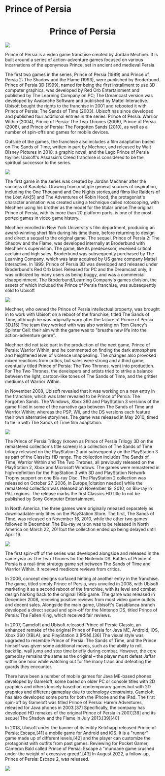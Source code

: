 # Prince of Persia

<h1 align="center">Prince of Persia</h1>
<img src="https://staticctf.ubisoft.com/J3yJr34U2pZ2Ieem48Dwy9uqj5PNUQTn/4kvUGP06XxwIDPMDgrganQ/d022a2a43a52926fc81f9c8784d24f1b/media0.jpg" />

<p>
Prince of Persia is a video game franchise created by Jordan Mechner. It is built around a series of action-adventure games focused on various incarnations of the eponymous Prince, set in ancient and medieval Persia.

The first two games in the series, Prince of Persia (1989) and Prince of Persia 2: The Shadow and the Flame (1993), were published by Broderbund. Prince of Persia 3D (1999), named for being the first installment to use 3D computer graphics, was developed by Red Orb Entertainment and published by The Learning Company on PC; The Dreamcast version was developed by Avalanche Software and published by Mattel Interactive. Ubisoft bought the rights to the franchise in 2001 and rebooted it with Prince of Persia: The Sands of Time (2003). Ubisoft has since developed and published four additional entries in the series: Prince of Persia: Warrior Within (2004), Prince of Persia: The Two Thrones (2006), Prince of Persia (2008), and Prince of Persia: The Forgotten Sands (2010), as well as a number of spin-offs and games for mobile devices.

Outside of the games, the franchise also includes a film adaptation based on The Sands of Time, written in part by Mechner, and released by Walt Disney Pictures in 2010; a graphic novel; and the Lego Prince of Persia toyline. Ubisoft's Assassin's Creed franchise is considered to be the spiritual successor to the series.

</p>
<img src="https://themepack.me/i/c/749x467/media/g/94/prince-persia-theme-1.jpg" />
<p>
The first game in the series was created by Jordan Mechner after the success of Karateka. Drawing from multiple general sources of inspiration, including the One Thousand and One Nights stories,and films like Raiders of the Lost Ark[5] and The Adventures of Robin Hood, the protagonist's character animation was created using a technique called rotoscoping, with Mechner using his brother as the model for the titular prince.The original Prince of Persia, with its more than 20 platform ports, is one of the most ported games in video game history.

Mechner enrolled in New York University's film department, producing an award-winning short film during his time there, before returning to design and direct a sequel to the original game. The sequel, Prince of Persia 2: The Shadow and the Flame, was developed internally at Broderbund with Mechner's supervision. The game, like its predecessor, received critical acclaim and high sales. Broderbund was subsequently purchased by The Learning Company, which was later acquired by US game company Mattel Interactive. In 1999, Prince of Persia 3D was developed and released under Broderbund's Red Orb label. Released for PC and the Dreamcast only, it was criticized by many users as being buggy, and was a commercial disappointment. The Broderbund/Learning Company's games division, the assets of which included the Prince of Persia franchise, was subsequently sold to Ubisoft

</p>
<img src="https://staticctf.ubisoft.com/J3yJr34U2pZ2Ieem48Dwy9uqj5PNUQTn/6UmnMAdBWz0OkG9ueSP76c/4f9df800caec354ef92f2522a8b86bfc/PoP_buy_asset.jpg" />
<p></p>

<p>
Mechner, who owned the Prince of Persia intellectual property, was brought in to work with Ubisoft on a reboot of the franchise, titled The Sands of Time, although he was originally wary after the failure of Prince of Persia 3D.[15] The team they worked with was also working on Tom Clancy's Splinter Cell: their aim with the game was to "breathe new life into the action-adventure genre".

Mechner did not take part in the production of the next game, Prince of Persia: Warrior Within, and he commented on finding the dark atmosphere and heightened level of violence unappealing. The changes also provoked mixed reactions from critics, but sales were strong and a third game, eventually titled Prince of Persia: The Two Thrones, went into production. For The Two Thrones, the developers and artists tried to strike a balance between the light, cartoon-like tones of The Sands of Time, and the grittier mediums of Warrior Within.

In November 2008, Ubisoft revealed that it was working on a new entry in the franchise, which was later revealed to be Prince of Persia: The Forgotten Sands. The Windows, Xbox 360 and PlayStation 3 versions of the game filled in some of the narrative gap between The Sands of Time and Warrior Within; whereas the PSP, Wii, and the DS versions each feature their own alternative storylines. The game was released in May 2010, timed to tie in with The Sands of Time film adaptation.

</p>
<img src="https://images.bauerhosting.com/legacy/empire-tmdb/films/9543/images/2JK9IllXGo7V2PZzLmclkB5Cf8k.jpg?format=jpg&quality=80&width=850&ratio=16-9&resize=aspectfill" />
<p>
The Prince of Persia Trilogy (known as Prince of Persia Trilogy 3D on the remastered collection's title screen) is a collection of The Sands of Time trilogy released on the PlayStation 2 and subsequently on the PlayStation 3 as part of the Classics HD range. The collection includes The Sands of Time, Warrior Within and The Two Thrones, all previously released on the PlayStation 2, Xbox and Microsoft Windows. The games were remastered in high-definition for the PlayStation 3 with 3D and PlayStation Network Trophy support on one Blu-ray Disc. The PlayStation 2 collection was released on October 27, 2006, in Europe,[citation needed] while the remastered collection was released on November 19, 2010, on Blu-ray in PAL regions. The release marks the first Classics HD title to not be published by Sony Computer Entertainment.

In North America, the three games were originally released separately as downloadable-only titles on the PlayStation Store. The first, The Sands of Time, was released on November 16, 2010, while the other two games followed in December. The Blu-ray version was to be released in North America on March 22, 2011but the collection ended up being delayed until April 19.

</p>
<img src="https://s3.amazonaws.com/prod-media.gameinformer.com/styles/thumbnail/s3/2020/08/28/5e9aa060/princeofpersia.jpg" />
<p>
The first spin-off of the series was developed alongside and released in the same year as The Two Thrones for the Nintendo DS. Battles of Prince of Persia is a real-time strategy game set between The Sands of Time and Warrior Within. It received mediocre reviews from critics.

In 2006, concept designs surfaced hinting at another entry in the franchise. The game, titled simply Prince of Persia, was unveiled in 2008, with Ubisoft marketing it as a second reboot of the franchise, with its level and combat design harking back to the original 1989 game. The game was released in December 2008, receiving positive reviews from most video game outlets and decent sales. Alongside the main game, Ubisoft's Casablanca branch developed a direct sequel and spin-off for the Nintendo DS, titled Prince of Persia: The Fallen King, which received fair reviews.

In 2007, Gameloft and Ubisoft released Prince of Persia Classic, an enhanced remake of the original Prince of Persia for Java ME, Android, iOS, Xbox 360 (XBLA), and PlayStation 3 (PSN).[36] The visual style was upgraded to resemble Prince of Persia: The Sands of Time, and the Prince himself was given some additional moves, such as the ability to roll, backflip, wall jump and stop time briefly during combat. However, the core gameplay remains the same as the original – the player must defeat Jaffar within one hour while watching out for the many traps and defeating the guards they encounter.

There have been a number of mobile games for Java ME-based phones developed by Gameloft, some based on older PC or console titles with 2D graphics and others loosely based on contemporary games but with 2D graphics and different gameplay due to technology constraints. Gameloft has also developed some ports for both the iPhone and the iPad. The first spin-off by Gameloft was titled Prince of Persia: Harem Adventures, released for Java phones in 2003.[37] Specifically, the company has developed HD remakes of the original Prince of Persia in 2007,[38] and its sequel The Shadow and the Flame in July 2013.[39][40]

In 2018, Ubisoft under the banner of its entity Ketchapp released Prince of Persia: Escape,[41] a mobile game for Android and iOS. It is a "runner" game made up of different levels,[42] and the player can customize the protagonist with outfits from past games. Reviewing for Pocket Gamer, Cameron Bald called Prince of Persia: Escape a "mundane game crushed under the weight of excessive greed".[43] In August 2022, a follow-up, Prince of Persia: Escape 2, was released.

</p>
<img src="https://gamingbolt.com/wp-content/uploads/2020/09/prince-of-persia-the-sands-of-time-remake-image-5.jpg" />
<p></p>
